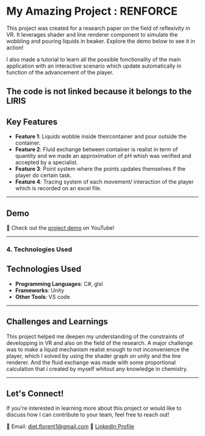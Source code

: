 
# My Amazing Project : RENFORCE

This project was created for a research paper on the field of reflexivity in VR. It leverages shader and line renderer component to simulate the wobbling and pouring liquids in beaker. Explore the demo below to see it in action!

I also made a tutorial to learn all the possible fonctionality of the main application with an interactive scenario which update automatically in function of the advancement of the player.

The code is not linked because it belongs to the LIRIS
---

## Key Features
- **Feature 1**: Liquids wobble inside theircontainer and pour outside the container.
- **Feature 2**: Fluid exchange between container is realist in term of quantity and we made an approximation of pH whish was verified and accepted by a specialist.
- **Feature 3**: Point system where the points updates themselves if the player do certain task.
- **Feature 4**: Tracing system of each movement/ interaction of the player which is recorded on an excel file.

---


## Demo

🎥 Check out the [project demo](https://youtu.be/87s88VrfF-k) on YouTube!

---

### 4. **Technologies Used**

## Technologies Used
- **Programming Languages**: C#, glsl
- **Frameworks**: Unity
- **Other Tools**: VS code

---


## Challenges and Learnings
This project helped me deepen my understanding of the constraints of developping in VR and also on the field of the research. A major challenge was to make a liquid mechanism realist enough to not inconvenience the player, which I solved by using the shader graph on unity and the line renderer. And the fluid exchange was made with some proportional calculation that i created by myself whitout any knowledge in chemistry.

---


## Let's Connect!
If you're interested in learning more about this project or would like to discuss how I can contribute to your team, feel free to reach out!

📧 Email: diet.florent1@gmail.com
💼 [LinkedIn Profile](https://www.linkedin.com/in/florent-diet-29896629b/)  


